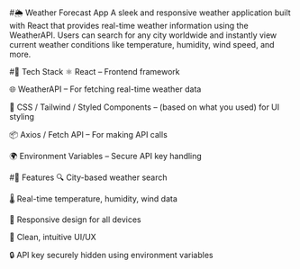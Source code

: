 #🌦️ Weather Forecast App
A sleek and responsive weather application built with React that provides real-time weather information using the WeatherAPI. Users can search for any city worldwide and instantly view current weather conditions like temperature, humidity, wind speed, and more.

#🔧 Tech Stack
⚛️ React – Frontend framework

🌐 WeatherAPI – For fetching real-time weather data

💅 CSS / Tailwind / Styled Components – (based on what you used) for UI styling

📦 Axios / Fetch API – For making API calls

🌍 Environment Variables – Secure API key handling

#🚀 Features
🔍 City-based weather search

🌡️ Real-time temperature, humidity, wind data

📱 Responsive design for all devices

💨 Clean, intuitive UI/UX

🔒 API key securely hidden using environment variables
